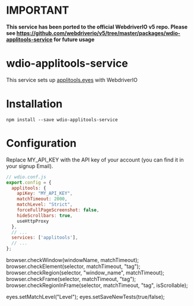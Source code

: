 # IMPORTANT

**This service has been ported to the official WebdriverIO v5 repo. Please see https://github.com/webdriverio/v5/tree/master/packages/wdio-applitools-service for future usage**

# wdio-applitools-service

This service sets up [applitools.eyes](https://applitools.atlassian.net/wiki/spaces/Java/pages/1540328/Selenium+-+JavaScript#Selenium-JavaScript-002) with WebdriverIO

# Installation

`npm install --save wdio-applitools-service`

# Configuration

Replace MY_API_KEY with the API key of your account (you can find it in your signup Email).

```js
// wdio.conf.js
export.config = {
  applitools: {
    apiKey: "MY_API_KEY",
    matchTimeout: 2000,
    matchLevel: "Strict",
    forceFullPageScreenshot: false,
    hideScrollbars: true,
    useHttpProxy
  },
  // ...
  services: ['applitools'],
  // ...
};
```

browser.checkWindow(windowName, matchTimeout);
browser.checkElement(selector, matchTimeout, "tag");
browser.checkRegion(selector, "window_name", matchTimeout);
browser.checkFrame(selector, matchTimeout, "tag");
browser.checkRegionInFrame(selector, matchTimeout, "tag", isScrollable);

eyes.setMatchLevel("Level");
eyes.setSaveNewTests(true/false);
